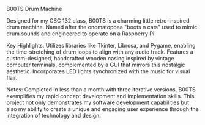 B00TS Drum Machine

Designed for my CSC 132 class, B00TS is a charming little retro-inspired drum machine. 
Named after the onomatopoea "boots n cats" used to mimic drum sounds and engineered to operate on a Raspberry Pi

Key Highlights:
Utilizes libraries like Tkinter, Librosa, and Pygame, enabling the time-stretching of drum loops to align with any audio track.
Features a custom-designed, handcrafted wooden casing inspired by vintage computer terminals, complemented by a GUI that mirrors this nostalgic aesthetic.
Incorporates LED lights synchronized with the music for visual flair.

Notes:
Completed in less than a month with three iterative versions, B00TS exemplifies my rapid concept development and implementation skills. 
This project not only demonstrates my software development capabilities but also my ability to create a unique and engaging user experience through the integration of technology and design.
